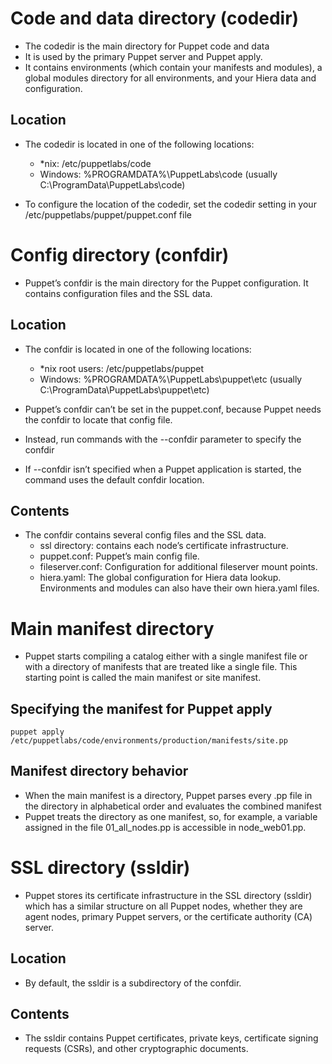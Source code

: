 # Code and data directory (codedir)
- The codedir is the main directory for Puppet code and data
- It is used by the primary Puppet server and Puppet apply.
- It contains environments (which contain your manifests and modules), a global modules directory for all environments, and your Hiera data and configuration.

## Location
- The codedir is located in one of the following locations:
  - *nix: /etc/puppetlabs/code
  - Windows: %PROGRAMDATA%\PuppetLabs\code (usually C:\ProgramData\PuppetLabs\code)

- To configure the location of the codedir, set the  codedir setting in your /etc/puppetlabs/puppet/puppet.conf file



# Config directory (confdir)
- Puppet’s confdir is the main directory for the Puppet configuration. It contains configuration files and the SSL data.

## Location
- The confdir is located in one of the following locations:
  - *nix root users: /etc/puppetlabs/puppet
  - Windows: %PROGRAMDATA%\PuppetLabs\puppet\etc (usually C:\ProgramData\PuppetLabs\puppet\etc)

- Puppet’s confdir can’t be set in the puppet.conf, because Puppet needs the confdir to locate that config file.
- Instead, run commands with the --confdir parameter to specify the confdir
- If --confdir isn’t specified when a Puppet application is started, the command uses the default confdir location.

## Contents
- The confdir contains several config files and the SSL data.
  - ssl directory: contains each node’s certificate infrastructure.
  - puppet.conf: Puppet’s main config file.
  - fileserver.conf: Configuration for additional fileserver mount points.
  - hiera.yaml: The global configuration for Hiera data lookup. Environments and modules can also have their own hiera.yaml files.


# Main manifest directory
- Puppet starts compiling a catalog either with a single manifest file or with a directory of manifests that are treated like a single file. This starting point is called the main manifest or site manifest.

## Specifying the manifest for Puppet apply
```
puppet apply /etc/puppetlabs/code/environments/production/manifests/site.pp
```

## Manifest directory behavior
- When the main manifest is a directory, Puppet parses every .pp file in the directory in alphabetical order and evaluates the combined manifest
- Puppet treats the directory as one manifest, so, for example, a variable assigned in the file 01_all_nodes.pp is accessible in node_web01.pp.


# SSL directory (ssldir)
- Puppet stores its certificate infrastructure in the SSL directory (ssldir) which has a similar structure on all Puppet nodes, whether they are agent nodes, primary Puppet servers, or the certificate authority (CA) server.

## Location
- By default, the ssldir is a subdirectory of the confdir.

## Contents
- The ssldir contains Puppet certificates, private keys, certificate signing requests (CSRs), and other cryptographic documents.
